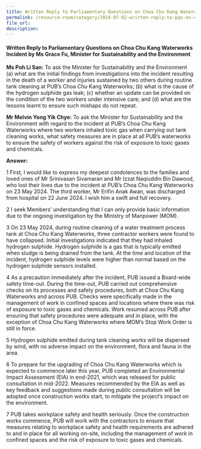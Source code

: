 ```yaml
---
title: Written Reply to Parliamentary Questions on Choa Chu Kang Waterworks Incident 
permalink: /resource-room/category/2024-07-02-written-reply-to-pqs-on-choa-chu-kang-waterworks-incident
file_url:
description:
---
```

 
#### Written Reply to Parliamentary Questions on Choa Chu Kang Waterworks Incident by Ms Grace Fu, Minister for Sustainability and the Environment

**Ms Poh Li San:** To ask the Minister for Sustainability and the Environment (a) what are the initial findings from investigations into the incident resulting in the death of a worker and injuries sustained by two others during routine tank cleaning at PUB’s Choa Chu Kang Waterworks; (b) what is the cause of the hydrogen sulphide gas leak; (c) whether an update can be provided on the condition of the two workers under intensive care; and (d) what are the lessons learnt to ensure such mishaps do not repeat.  

**Mr Melvin Yong Yik Chye:** To ask the Minister for Sustainability and the Environment with regard to the incident at PUB’s Choa Chu Kang Waterworks where two workers inhaled toxic gas when carrying out tank cleaning works, what safety measures are in place at all PUB’s waterworks to ensure the safety of workers against the risk of exposure to toxic gases and chemicals.  

**Answer:**

1 First, I would like to express my deepest condolences to the families and loved ones of Mr Srinivasan Sivamaran and Mr Izzat Naqiuddin Bin Dawood, who lost their lives due to the incident at PUB’s Choa Chu Kang Waterworks on 23 May 2024. The third worker, Mr Erifin Anak Awan, was discharged from hospital on 22 June 2024. I wish him a swift and full recovery.  

2 I seek Members’ understanding that I can only provide basic information due to the ongoing investigation by the Ministry of Manpower (MOM).  

3 On 23 May 2024, during routine cleaning of a water treatment process tank at Choa Chu Kang Waterworks, three contractor workers were found to have collapsed. Initial investigations indicated that they had inhaled hydrogen sulphide. Hydrogen sulphide is a gas that is typically emitted when sludge is being drained from the tank. At the time and location of the incident, hydrogen sulphide levels were higher than normal based on the hydrogen sulphide sensors installed.  

4 As a precaution immediately after the incident, PUB issued a Board-wide safety time-out. During the time-out, PUB carried out comprehensive checks on its processes and safety procedures, both at Choa Chu Kang Waterworks and across PUB. Checks were specifically made in the management of work in confined spaces and locations where there was risk of exposure to toxic gases and chemicals. Work resumed across PUB after ensuring that safety procedures were adequate and in place, with the exception of Choa Chu Kang Waterworks where MOM’s Stop Work Order is still in force.  

5 Hydrogen sulphide emitted during tank cleaning works will be dispersed by wind, with no adverse impact on the environment, flora and fauna in the area.  

6 To prepare for the upgrading of Choa Chu Kang Waterworks which is expected to commence later this year, PUB completed an Environmental Impact Assessment (EIA) in end-2021, which was released for public consultation in mid-2022. Measures recommended by the EIA as well as key feedback and suggestions made during public consultation will be adopted once construction works start, to mitigate the project’s impact on the environment.  

7 PUB takes workplace safety and health seriously. Once the construction works commence, PUB will work with the contractors to ensure that measures relating to workplace safety and health requirements are adhered to and in place for all working on-site, including the management of work in confined spaces and the risk of exposure to toxic gases and chemicals.  

